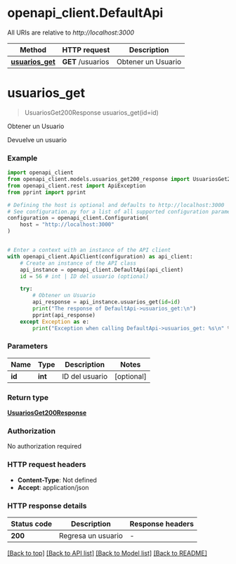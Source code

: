 # openapi_client.DefaultApi

All URIs are relative to *http://localhost:3000*

Method | HTTP request | Description
------------- | ------------- | -------------
[**usuarios_get**](DefaultApi.md#usuarios_get) | **GET** /usuarios | Obtener un Usuario


# **usuarios_get**
> UsuariosGet200Response usuarios_get(id=id)

Obtener un Usuario

Devuelve un usuario

### Example


```python
import openapi_client
from openapi_client.models.usuarios_get200_response import UsuariosGet200Response
from openapi_client.rest import ApiException
from pprint import pprint

# Defining the host is optional and defaults to http://localhost:3000
# See configuration.py for a list of all supported configuration parameters.
configuration = openapi_client.Configuration(
    host = "http://localhost:3000"
)


# Enter a context with an instance of the API client
with openapi_client.ApiClient(configuration) as api_client:
    # Create an instance of the API class
    api_instance = openapi_client.DefaultApi(api_client)
    id = 56 # int | ID del usuario (optional)

    try:
        # Obtener un Usuario
        api_response = api_instance.usuarios_get(id=id)
        print("The response of DefaultApi->usuarios_get:\n")
        pprint(api_response)
    except Exception as e:
        print("Exception when calling DefaultApi->usuarios_get: %s\n" % e)
```



### Parameters


Name | Type | Description  | Notes
------------- | ------------- | ------------- | -------------
 **id** | **int**| ID del usuario | [optional] 

### Return type

[**UsuariosGet200Response**](UsuariosGet200Response.md)

### Authorization

No authorization required

### HTTP request headers

 - **Content-Type**: Not defined
 - **Accept**: application/json

### HTTP response details

| Status code | Description | Response headers |
|-------------|-------------|------------------|
**200** | Regresa un usuario |  -  |

[[Back to top]](#) [[Back to API list]](../README.md#documentation-for-api-endpoints) [[Back to Model list]](../README.md#documentation-for-models) [[Back to README]](../README.md)


